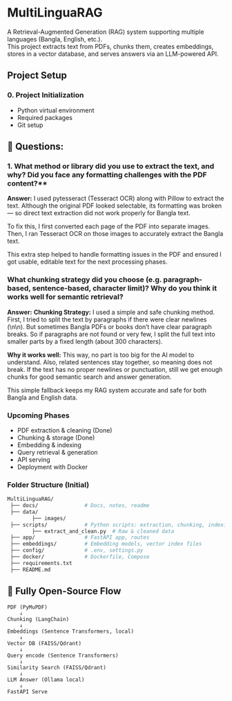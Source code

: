 # MultiLinguaRAG

A Retrieval-Augmented Generation (RAG) system supporting multiple languages (Bangla, English, etc.).  
This project extracts text from PDFs, chunks them, creates embeddings, stores in a vector database, and serves answers via an LLM-powered API.

## Project Setup

### 0. Project Initialization
- Python virtual environment
- Required packages
- Git setup

## 📌 Questions:
### 1. What method or library did you use to extract the text, and why? Did you face any formatting challenges with the PDF content?**

**Answer:** 
I used pytesseract (Tesseract OCR) along with Pillow to extract the text. Although the original PDF looked selectable, its formatting was broken — so direct text extraction did not work properly for Bangla text.

To fix this, I first converted each page of the PDF into separate images. Then, I ran Tesseract OCR on those images to accurately extract the Bangla text.

This extra step helped to handle formatting issues in the PDF and ensured I got usable, editable text for the next processing phases.

### What chunking strategy did you choose (e.g. paragraph-based, sentence-based, character limit)? Why do you think it works well for semantic retrieval?

**Answer:** 
**Chunking Strategy:**
I used a simple and safe chunking method. First, I tried to split the text by paragraphs if there were clear newlines (\n\n). But sometimes Bangla PDFs or books don’t have clear paragraph breaks. So if paragraphs are not found or very few, I split the full text into smaller parts by a fixed length (about 300 characters).

**Why it works well:**
This way, no part is too big for the AI model to understand. Also, related sentences stay together, so meaning does not break. If the text has no proper newlines or punctuation, still we get enough chunks for good semantic search and answer generation.

This simple fallback keeps my RAG system accurate and safe for both Bangla and English data.

### Upcoming Phases
- PDF extraction & cleaning (Done)
- Chunking & storage (Done)
- Embedding & indexing
- Query retrieval & generation
- API serving
- Deployment with Docker

### Folder Structure (Initial)
```bash
MultiLinguaRAG/
 ├── docs/               # Docs, notes, readme
 ├── data/
        ├── images/              
 ├── scripts/            # Python scripts: extraction, chunking, indexing
        ├── extract_and_clean.py  # Raw & cleaned data          
 ├── app/                # FastAPI app, routes
 ├── embeddings/         # Embedding models, vector index files
 ├── config/             # .env, settings.py
 ├── docker/             # Dockerfile, Compose
 ├── requirements.txt
 ├── README.md
```
## 📌 Fully Open-Source Flow
``` 
PDF (PyMuPDF)
    ↓
Chunking (LangChain)
    ↓
Embeddings (Sentence Transformers, local)
    ↓
Vector DB (FAISS/Qdrant)
    ↓
Query encode (Sentence Transformers)
    ↓
Similarity Search (FAISS/Qdrant)
    ↓
LLM Answer (Ollama local)
    ↓
FastAPI Serve
```
